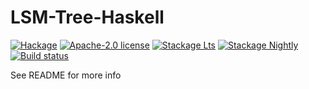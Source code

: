 # LSM-Tree-Haskell

[![Hackage](https://img.shields.io/hackage/v/LSM-Tree-Haskell.svg)](https://hackage.haskell.org/package/LSM-Tree-Haskell)
[![Apache-2.0 license](https://img.shields.io/badge/license-Apache--2.0-blue.svg)](LICENSE)
[![Stackage Lts](http://stackage.org/package/LSM-Tree-Haskell/badge/lts)](http://stackage.org/lts/package/LSM-Tree-Haskell)
[![Stackage Nightly](http://stackage.org/package/LSM-Tree-Haskell/badge/nightly)](http://stackage.org/nightly/package/LSM-Tree-Haskell)
[![Build status](https://secure.travis-ci.org/stekkko/LSM-Tree-Haskell.svg)](https://travis-ci.org/stekkko/LSM-Tree-Haskell)

See README for more info
